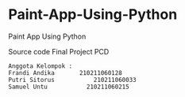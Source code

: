 # Paint-App-Using-Python
Paint App Using Python

Source code Final Project PCD

```
Anggota Kelompok :
Frandi Andika 		210211060128
Putri Sitorus			210211060033
Samuel Untu			  210211060215
```
